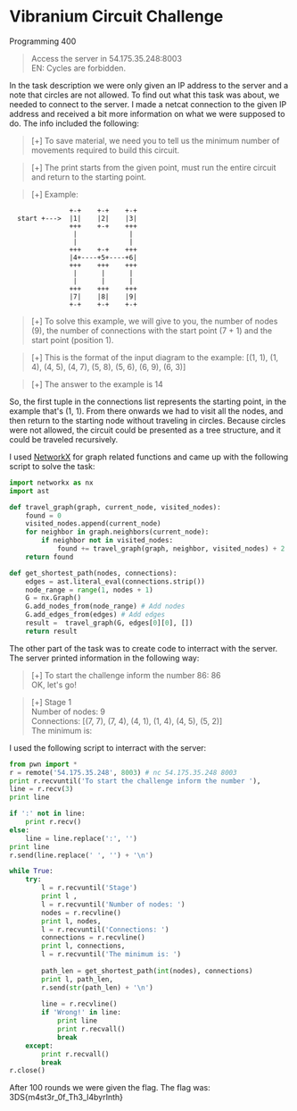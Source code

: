 # Vibranium Circuit Challenge
Programming 400

> Access the server in 54.175.35.248:8003  
EN: Cycles are forbidden. 

In the task description we were only given an IP address to the server and a note that circles are not allowed. To find out what this task was about, we needed to connect to the server. I made a netcat connection to the given IP address and received a bit more information on what we were supposed to do. The info included the following:

>  [+] To save material, we need you to tell us the minimum number of movements
     required to build this circuit.
     
> [+] The print starts from the given point, must run the entire circuit and
     return to the starting point.
     
>  [+] Example: 

                   +-+    +-+    +-+
      start +--->  |1|    |2|    |3|
                   +++    +-+    +++
                    |             |
                    |             |
                   +++    +-+    +++
                   |4+----+5+----+6|
                   +++    +++    +++
                    |      |      |
                    |      |      |
                   +++    +++    +++
                   |7|    |8|    |9|
                   +-+    +-+    +-+
                   
>  [+] To solve this example, we will give to you, the number of nodes (9), the 
     number of connections with the start point (7 + 1) and the start point 
     (position 1).

> [+] This is the format of the input diagram to the example: 
 [(1, 1), (1, 4), (4, 5), (4, 7), (5, 8), (5, 6), (6, 9), (6, 3)]

> [+] The answer to the example is 14

So, the first tuple in the connections list represents the starting point, in the example that's (1, 1). From there onwards we had to visit all the nodes, and then return to the starting node without traveling in circles. Because circles were not allowed, the circuit could be presented as a tree structure, and it could be traveled recursively.

I used [NetworkX](https://networkx.github.io/) for graph related functions and came up with the following script to solve the task:

``` python
import networkx as nx
import ast

def travel_graph(graph, current_node, visited_nodes):
    found = 0
    visited_nodes.append(current_node)
    for neighbor in graph.neighbors(current_node):
        if neighbor not in visited_nodes:
            found += travel_graph(graph, neighbor, visited_nodes) + 2
    return found

def get_shortest_path(nodes, connections):
    edges = ast.literal_eval(connections.strip())
    node_range = range(1, nodes + 1)
    G = nx.Graph()
    G.add_nodes_from(node_range) # Add nodes
    G.add_edges_from(edges) # Add edges
    result =  travel_graph(G, edges[0][0], [])
    return result
```

The other part of the task was to create code to interract with the server. The server printed information in the following way:

>  [+] To start the challenge inform the number 86: 86  
     OK, let's go!

 > [+] Stage 1  
     Number of nodes: 9  
     Connections: [(7, 7), (7, 4), (4, 1), (1, 4), (4, 5), (5, 2)]  
     The minimum is: 

I used the following script to interract with the server:
``` python
from pwn import *
r = remote('54.175.35.248', 8003) # nc 54.175.35.248 8003
print r.recvuntil('To start the challenge inform the number '), 
line = r.recv(3)
print line

if ':' not in line:
    print r.recv()
else:
    line = line.replace(':', '')
print line
r.send(line.replace(' ', '') + '\n')

while True:
    try:
        l = r.recvuntil('Stage')
        print l ,
        l = r.recvuntil('Number of nodes: ')
        nodes = r.recvline()
        print l, nodes,
        l = r.recvuntil('Connections: ')
        connections = r.recvline()
        print l, connections,
        l = r.recvuntil('The minimum is: ')
        
        path_len = get_shortest_path(int(nodes), connections)
        print l, path_len,
        r.send(str(path_len) + '\n')
        
        line = r.recvline()
        if 'Wrong!' in line:
            print line
            print r.recvall()
            break
    except:
        print r.recvall()
        break
r.close()
```

After 100 rounds we were given the flag. The flag was: 3DS{m4st3r_0f_Th3_l4byrInth}
